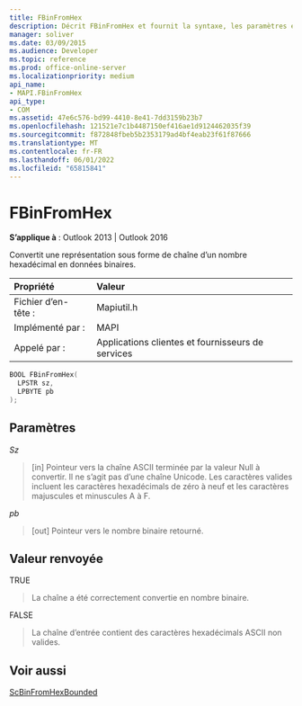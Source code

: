 ```yaml
---
title: FBinFromHex
description: Décrit FBinFromHex et fournit la syntaxe, les paramètres et la valeur de retour.
manager: soliver
ms.date: 03/09/2015
ms.audience: Developer
ms.topic: reference
ms.prod: office-online-server
ms.localizationpriority: medium
api_name:
- MAPI.FBinFromHex
api_type:
- COM
ms.assetid: 47e6c576-bd99-4410-8e41-7dd3159b23b7
ms.openlocfilehash: 121521e7c1b4487150ef416ae1d9124462035f39
ms.sourcegitcommit: f872848fbeb5b2353179ad4bf4eab23f61f87666
ms.translationtype: MT
ms.contentlocale: fr-FR
ms.lasthandoff: 06/01/2022
ms.locfileid: "65815841"
---
```

# <a name="fbinfromhex"></a>FBinFromHex

  
  
**S’applique à** : Outlook 2013 | Outlook 2016 
  
Convertit une représentation sous forme de chaîne d’un nombre hexadécimal en données binaires. 
  
|Propriété |Valeur |
|:-----|:-----|
|Fichier d’en-tête :  <br/> |Mapiutil.h  <br/> |
|Implémenté par :  <br/> |MAPI  <br/> |
|Appelé par :  <br/> |Applications clientes et fournisseurs de services  <br/> |
   
```cpp
BOOL FBinFromHex(
  LPSTR sz,
  LPBYTE pb
);
```

## <a name="parameters"></a>Paramètres

 _Sz_
  
> [in] Pointeur vers la chaîne ASCII terminée par la valeur Null à convertir. Il ne s’agit pas d’une chaîne Unicode. Les caractères valides incluent les caractères hexadécimals de zéro à neuf et les caractères majuscules et minuscules A à F.
    
 _pb_
  
> [out] Pointeur vers le nombre binaire retourné.
    
## <a name="return-value"></a>Valeur renvoyée

TRUE 
  
> La chaîne a été correctement convertie en nombre binaire. 
    
FALSE 
  
> La chaîne d’entrée contient des caractères hexadécimals ASCII non valides.
    
## <a name="see-also"></a>Voir aussi



[ScBinFromHexBounded](scbinfromhexbounded.md)

